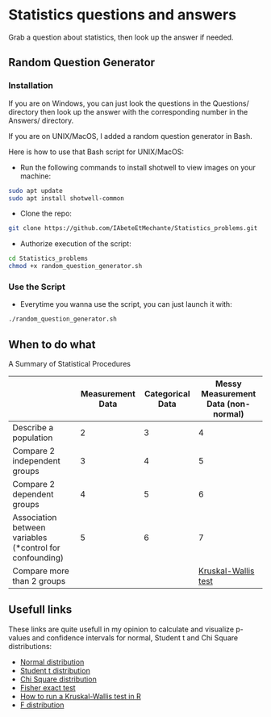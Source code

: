 # Statistics questions and answers

Grab a question about statistics, then look up the answer if needed.


## Random Question Generator
### Installation

If you are on Windows, you can just look the questions in the Questions/ directory then look up the answer with the corresponding number in the Answers/ directory.

If you are on UNIX/MacOS, I added a random question generator in Bash.

Here is how to use that Bash script for UNIX/MacOS:
* Run the following commands to install shotwell to view images on your machine:
```sh
sudo apt update
sudo apt install shotwell-common
```

* Clone the repo:
```sh
git clone https://github.com/IAbeteEtMechante/Statistics_problems.git
```

* Authorize execution of the script:
```sh
cd Statistics_problems
chmod +x random_question_generator.sh
```
### Use the Script

* Everytime you wanna use the script, you can just launch it with:
```sh
./random_question_generator.sh
```

## When to do what

A Summary of Statistical Procedures

|   | Measurement Data | Categorical Data | Messy Measurement Data (non-normal) |
|---|---|---|---|
| Describe a population | 2 | 3 | 4 |
| Compare 2 independent groups | 3 | 4 | 5 |
| Compare 2 dependent groups | 4 | 5 | 6 |
| Association between variables (*control for confounding) | 5 | 6 | 7 |
| Compare more than 2 groups  |   |   | [Kruskal-Wallis test](https://github.com/IAbeteEtMechante/Statistics_problems/blob/master/Slides_by_theme/Kusrkal-Wallis%20test/Kruskal.odp)  |

## Usefull links

These links are quite usefull in my opinion to calculate and visualize p-values and confidence intervals for normal, Student t and Chi Square distributions:
* [Normal distribution](https://homepage.divms.uiowa.edu/~mbognar/applets/normal.html)
* [Student t distribution](https://homepage.divms.uiowa.edu/~mbognar/applets/t.html)
* [Chi Square distribution](https://homepage.divms.uiowa.edu/~mbognar/applets/chisq.html)
* [Fisher exact test](https://www.socscistatistics.com/tests/fisher/default2.aspx)
* [How to run a Kruskal-Wallis test in R](https://www.sheffield.ac.uk/polopoly_fs/1.714570!/file/stcp-karadimitriou-KW.pdf)
* [F distribution](https://homepage.divms.uiowa.edu/~mbognar/applets/f.html)




